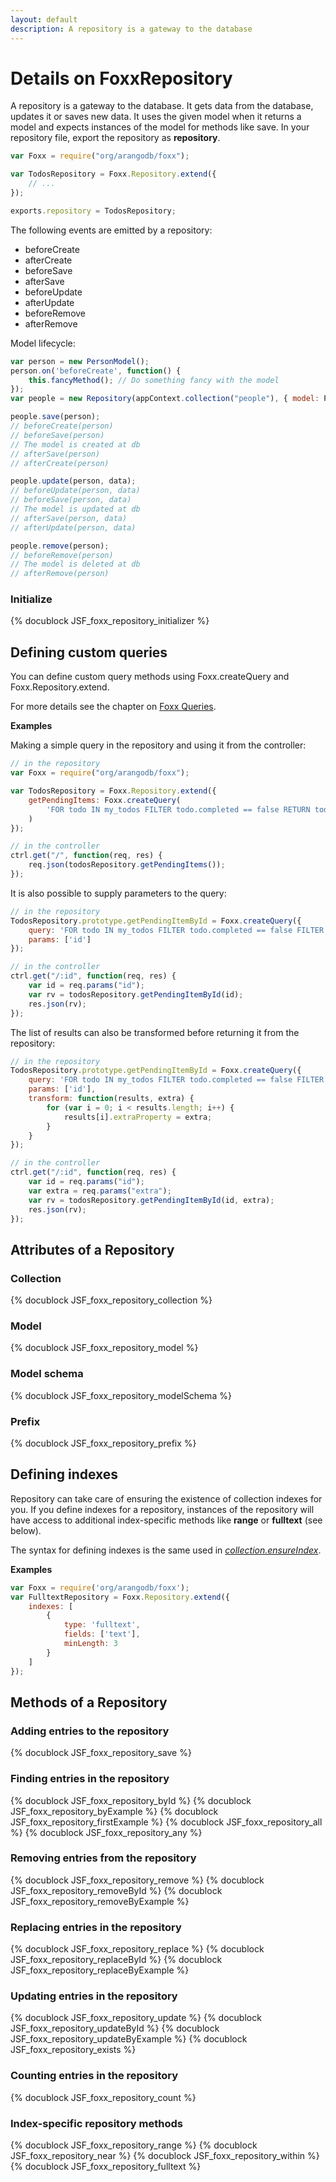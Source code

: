 ```yaml
---
layout: default
description: A repository is a gateway to the database
---
```

Details on FoxxRepository
=========================

A repository is a gateway to the database. It gets data from the database, updates it or saves new data. It uses the given model when it returns a model and expects instances of the model for methods like save. In your repository file, export the repository as **repository**.

```javascript
var Foxx = require("org/arangodb/foxx");

var TodosRepository = Foxx.Repository.extend({
    // ...
});

exports.repository = TodosRepository;
```

The following events are emitted by a repository:

- beforeCreate
- afterCreate
- beforeSave
- afterSave
- beforeUpdate
- afterUpdate
- beforeRemove
- afterRemove

Model lifecycle:

```js
var person = new PersonModel();
person.on('beforeCreate', function() {
    this.fancyMethod(); // Do something fancy with the model
});
var people = new Repository(appContext.collection("people"), { model: PersonModel });

people.save(person);
// beforeCreate(person)
// beforeSave(person)
// The model is created at db
// afterSave(person)
// afterCreate(person)

people.update(person, data);
// beforeUpdate(person, data)
// beforeSave(person, data)
// The model is updated at db
// afterSave(person, data)
// afterUpdate(person, data)

people.remove(person);
// beforeRemove(person)
// The model is deleted at db
// afterRemove(person)
```

### Initialize
{% docublock JSF_foxx_repository_initializer %}

Defining custom queries
-----------------------

You can define custom query methods using Foxx.createQuery and Foxx.Repository.extend.

For more details see the chapter on [Foxx Queries](foxx-develop-queries.html).

**Examples**

Making a simple query in the repository and using it from the controller:

```js
// in the repository
var Foxx = require("org/arangodb/foxx");

var TodosRepository = Foxx.Repository.extend({
    getPendingItems: Foxx.createQuery(
        'FOR todo IN my_todos FILTER todo.completed == false RETURN todo'
    )
});

// in the controller
ctrl.get("/", function(req, res) {
    req.json(todosRepository.getPendingItems());
});
```

It is also possible to supply parameters to the query:

```js
// in the repository
TodosRepository.prototype.getPendingItemById = Foxx.createQuery({
    query: 'FOR todo IN my_todos FILTER todo.completed == false FILTER todo._key == @id RETURN todo',
    params: ['id']
});

// in the controller
ctrl.get("/:id", function(req, res) {
    var id = req.params("id");
    var rv = todosRepository.getPendingItemById(id);
    res.json(rv);
});
```

The list of results can also be transformed before returning it from the repository:

```js
// in the repository
TodosRepository.prototype.getPendingItemById = Foxx.createQuery({
    query: 'FOR todo IN my_todos FILTER todo.completed == false FILTER todo._key == @id RETURN todo',
    params: ['id'],
    transform: function(results, extra) {
        for (var i = 0; i < results.length; i++) {
            results[i].extraProperty = extra;
        }
    }
});

// in the controller
ctrl.get("/:id", function(req, res) {
    var id = req.params("id");
    var extra = req.params("extra");
    var rv = todosRepository.getPendingItemById(id, extra);
    res.json(rv);
});
```

Attributes of a Repository
--------------------------

### Collection
{% docublock JSF_foxx_repository_collection %}

### Model
{% docublock JSF_foxx_repository_model %}

### Model schema
{% docublock JSF_foxx_repository_modelSchema %}

### Prefix
{% docublock JSF_foxx_repository_prefix %}

Defining indexes
----------------

Repository can take care of ensuring the existence of collection indexes for you.
If you define indexes for a repository, instances of the repository will have
access to additional index-specific methods like **range** or **fulltext** (see below).

The syntax for defining indexes is the same used in [*collection.ensureIndex*](indexhandling.html).

**Examples**

```js
var Foxx = require('org/arangodb/foxx');
var FulltextRepository = Foxx.Repository.extend({
    indexes: [
        {
            type: 'fulltext',
            fields: ['text'],
            minLength: 3
        }
    ]
});
```

Methods of a Repository
-----------------------

### Adding entries to the repository
{% docublock JSF_foxx_repository_save %}

### Finding entries in the repository
{% docublock JSF_foxx_repository_byId %}
{% docublock JSF_foxx_repository_byExample %}
{% docublock JSF_foxx_repository_firstExample %}
{% docublock JSF_foxx_repository_all %}
{% docublock JSF_foxx_repository_any %}

### Removing entries from the repository
{% docublock JSF_foxx_repository_remove %}
{% docublock JSF_foxx_repository_removeById %}
{% docublock JSF_foxx_repository_removeByExample %}

### Replacing entries in the repository
{% docublock JSF_foxx_repository_replace %}
{% docublock JSF_foxx_repository_replaceById %}
{% docublock JSF_foxx_repository_replaceByExample %}

### Updating entries in the repository
{% docublock JSF_foxx_repository_update %}
{% docublock JSF_foxx_repository_updateById %}
{% docublock JSF_foxx_repository_updateByExample %}
{% docublock JSF_foxx_repository_exists %}

### Counting entries in the repository
{% docublock JSF_foxx_repository_count %}

### Index-specific repository methods
{% docublock JSF_foxx_repository_range %}
{% docublock JSF_foxx_repository_near %}
{% docublock JSF_foxx_repository_within %}
{% docublock JSF_foxx_repository_fulltext %}

